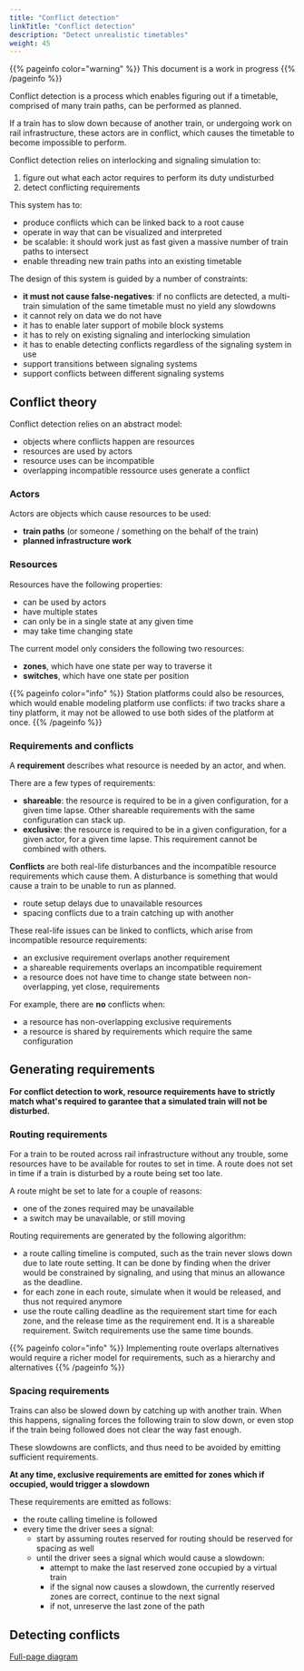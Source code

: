 ```yaml
---
title: "Conflict detection"
linkTitle: "Conflict detection"
description: "Detect unrealistic timetables"
weight: 45
---
```


{{% pageinfo color="warning" %}}
This document is a work in progress
{{% /pageinfo %}}

Conflict detection is a process which enables figuring out if a timetable,
comprised of many train paths, can be performed as planned.

If a train has to slow down because of another train, or undergoing work on
rail infrastructure, these actors are in conflict, which causes the timetable
to become impossible to perform.

Conflict detection relies on interlocking and signaling simulation to:
1) figure out what each actor requires to perform its duty undisturbed
2) detect conflicting requirements

This system has to:
 - produce conflicts which can be linked back to a root cause
 - operate in way that can be visualized and interpreted
 - be scalable: it should work just as fast given a massive number of train paths to intersect
 - enable threading new train paths into an existing timetable

The design of this system is guided by a number of constraints:
 - **it must not cause false-negatives**: if no conflicts are detected, a multi-train simulation of the same timetable must no yield any slowdowns
 - it cannot rely on data we do not have
 - it has to enable later support of mobile block systems
 - it has to rely on existing signaling and interlocking simulation
 - it has to enable detecting conflicts regardless of the signaling system in use
 - support transitions between signaling systems
 - support conflicts between different signaling systems

## Conflict theory

Conflict detection relies on an abstract model:
 - objects where conflicts happen are resources
 - resources are used by actors
 - resource uses can be incompatible
 - overlapping incompatible ressource uses generate a conflict

### Actors

Actors are objects which cause resources to be used:
 - **train paths** (or someone / something on the behalf of the train)
 - **planned infrastructure work**

### Resources

Resources have the following properties:
 - can be used by actors
 - have multiple states
 - can only be in a single state at any given time
 - may take time changing state

The current model only considers the following two resources:
 - **zones**, which have one state per way to traverse it
 - **switches**, which have one state per position

{{% pageinfo color="info" %}}
Station platforms could also be resources, which would enable modeling platform use conflicts: if two tracks share a tiny platform, it may not be allowed to use both sides of the platform at once.
{{% /pageinfo %}}

### Requirements and conflicts

A **requirement** describes what resource is needed by an actor, and when.

There are a few types of requirements:
 - **shareable**: the resource is required to be in a given configuration, for a given time lapse. Other shareable requirements with the same configuration can stack up.
 - **exclusive**: the resource is required to be in a given configuration, for a given actor, for a given time lapse. This requirement cannot be combined with others.

**Conflicts** are both real-life disturbances and the incompatible resource requirements which cause them. A disturbance is something that would cause a train to be unable to run as planned.
 - route setup delays due to unavailable resources
 - spacing conflicts due to a train catching up with another

These real-life issues can be linked to conflicts, which arise from incompatible resource requirements:
 - an exclusive requirement overlaps another requirement
 - a shareable requirements overlaps an incompatible requirement
 - a resource does not have time to change state between non-overlapping, yet close, requirements

For example, there are **no** conflicts when:
 - a resource has non-overlapping exclusive requirements
 - a resource is shared by requirements which require the same configuration

## Generating requirements

**For conflict detection to work, resource requirements have to strictly match what's required
to garantee that a simulated train will not be disturbed.**

### Routing requirements

For a train to be routed across rail infrastructure without any trouble, some resources have to
be available for routes to set in time. A route does not set in time if a train is disturbed by
a route being set too late.

A route might be set to late for a couple of reasons:
 - one of the zones required may be unavailable
 - a switch may be unavailable, or still moving

Routing requirements are generated by the following algorithm:
- a route calling timeline is computed, such as the train never slows down due to late route setting.
  It can be done by finding when the driver would be constrained by signaling, and using that minus an allowance as the deadline.
- for each zone in each route, simulate when it would be released, and thus not required anymore
- use the route calling deadline as the requirement start time for each zone, and the release time as the requirement end. It is a shareable requirement.
  Switch requirements use the same time bounds.

{{% pageinfo color="info" %}}
Implementing route overlaps alternatives would require a richer model for requirements, such as a hierarchy and alternatives
{{% /pageinfo %}}

### Spacing requirements

Trains can also be slowed down by catching up with another train.
When this happens, signaling forces the following train to slow down,
or even stop if the train being followed does not clear the way fast enough.

These slowdowns are conflicts, and thus need to be avoided by emitting sufficient requirements.

**At any time, exclusive requirements are emitted for zones which if occupied, would trigger a slowdown**

These requirements are emitted as follows:
 - the route calling timeline is followed
 - every time the driver sees a signal:
   - start by assuming routes reserved for routing should be reserved for spacing as well
   - until the driver sees a signal which would cause a slowdown:
     - attempt to make the last reserved zone occupied by a virtual train
     - if the signal now causes a slowdown, the currently reserved zones are correct, continue to the next signal
     - if not, unreserve the last zone of the path

## Detecting conflicts

[Full-page diagram](./conflict-diagram.html)

<script type="application/javascript" src="mkt.js"></script>
<object onload="mkt_hydrate(this.contentDocument.rootElement)" type="image/svg+xml" data="conflict-diagram.svg"></object>
